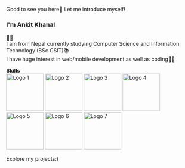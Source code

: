 Good to see you here👋 Let me introduce myself!

 <b> <h3> I'm Ankit Khanal</h3></b>🙍‍♂️ <br/>
I am from Nepal currently studying Computer Science and Information Technology (BSc CSIT)📚 <br/>
I have huge interest in web/mobile development as well as coding🧑‍💻 <br/>

<b>Skills</b> <br>
<img src="https://cdn.pixabay.com/photo/2017/08/05/11/16/logo-2582748_1280.png" alt="Logo 1" height="100" width="100"> <img src="https://cdn.pixabay.com/photo/2017/08/05/11/16/logo-2582747_1280.png" alt="Logo 2" height="100" width="100"> <img src="https://www.pngkey.com/png/full/377-3771917_scss-logo.png" alt="Logo 3" height="100" width="100"> <img src="https://cdn.pixabay.com/photo/2015/04/23/17/41/javascript-736400_960_720.png" alt="Logo 4" height="100" width="100"> <img src="https://cdn.freebiesupply.com/logos/large/2x/react-1-logo-png-transparent.png" alt="Logo 5" height="100" width="100"> <img src="https://www.openxcell.com/wp-content/uploads/2021/11/dango-inner-2.png" alt="Logo 6" height="100" width="100"> <img src="https://www.svgrepo.com/show/376337/node-js.svg" alt="Logo 7" height="100" width="100">



Explore my projects:)












